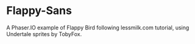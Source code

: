 # Flappy-Sans
A Phaser.IO example of Flappy Bird following lessmilk.com tutorial, using Undertale sprites by TobyFox. 
